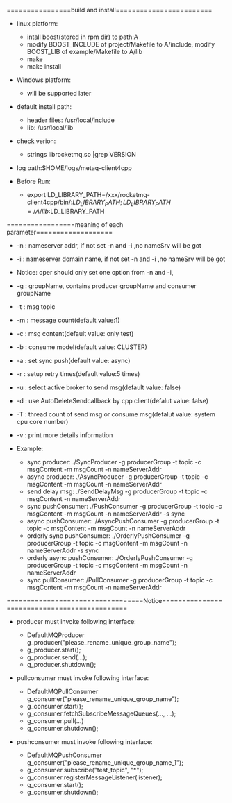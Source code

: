 ================build and install========================
- linux platform:
  - intall boost(stored in rpm dir) to path:A
  - modify BOOST_INCLUDE of project/Makefile to A/include, modify BOOST_LIB of example/Makefile to A/lib
  - make
  - make install
- Windows platform:
  - will be supported later

- default install path:
  - header files: /usr/local/include
  - lib: /usr/local/lib

- check verion:
  - strings librocketmq.so |grep VERSION

- log path:$HOME/logs/metaq-client4cpp

- Before Run:
  - export LD_LIBRARY_PATH=/xxx/rocketmq-client4cpp/bin/:$LD_LIBRARY_PATH;LD_LIBRARY_PATH=/A/lib:$LD_LIBRARY_PATH

=================meaning of each parameter===================
- -n	: nameserver addr, if not set -n and -i ,no nameSrv will be got
- -i	: nameserver domain name,  if not set -n and -i ,no nameSrv will be got
- Notice: oper should only set one option from -n and -i, 
- -g	: groupName, contains producer groupName and consumer groupName
- -t	: msg topic
- -m	: message count(default value:1)
- -c 	: msg content(default value: only test)
- -b	: consume model(default value: CLUSTER)
- -a	: set sync push(default value: async)
- -r	: setup retry times(default value:5 times)
- -u	: select active broker to send msg(default value: false)
- -d	: use AutoDeleteSendcallback by cpp client(defalut value: false)
- -T	: thread count of send msg or consume msg(defalut value: system cpu core number)
- -v 	: print more details information

- Example:
  - sync producer: ./SyncProducer -g producerGroup -t topic -c msgContent -m msgCount -n nameServerAddr
  - async producer: ./AsyncProducer  -g producerGroup -t topic -c msgContent -m msgCount -n nameServerAddr 
  - send delay msg: ./SendDelayMsg  -g producerGroup -t topic -c msgContent -n nameServerAddr
  - sync pushConsumer: ./PushConsumer  -g producerGroup -t topic -c msgContent -m msgCount -n nameServerAddr -s sync
  - async pushConsumer: ./AsyncPushConsumer  -g producerGroup -t topic -c msgContent -m msgCount -n nameServerAddr
  - orderly sync pushConsumer:  ./OrderlyPushConsumer -g producerGroup -t topic -c msgContent -m msgCount -n nameServerAddr -s sync
  - orderly async pushConsumer: ./OrderlyPushConsumer -g producerGroup -t topic -c msgContent -m msgCount -n nameServerAddr
  - sync pullConsumer:./PullConsumer  -g producerGroup -t topic -c msgContent -m msgCount -n nameServerAddr 

==================================Notice=============================================
- producer must invoke following interface:
  - DefaultMQProducer g_producer("please_rename_unique_group_name");
  - g_producer.start();
  - g_producer.send(...);
  - g_producer.shutdown();

- pullconsumer must invoke following interface:
  - DefaultMQPullConsumer     g_consumer("please_rename_unique_group_name");
  - g_consumer.start();
  - g_consumer.fetchSubscribeMessageQueues(..., ...);
  - g_consumer.pull(...)
  - g_consumer.shutdown();

- pushconsumer must invoke following interface:
  - DefaultMQPushConsumer g_consumer("please_rename_unique_group_name_1");
  - g_consumer.subscribe("test_topic", "*");
  - g_consumer.registerMessageListener(listener);
  - g_consumer.start();
  - g_consumer.shutdown();


